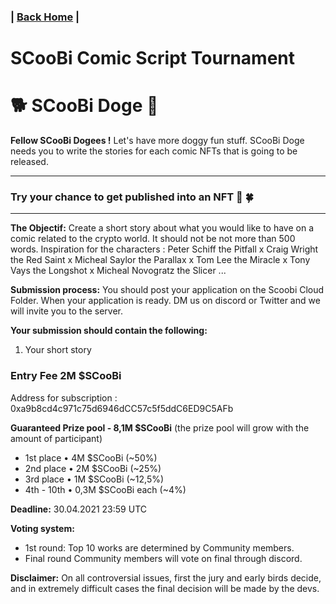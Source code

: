 ### | [Back Home](https://github.com/Scoobi-doge/Scoobi-doge.github.io) | 
# SCooBi Comic Script Tournament 
# 🐕 SCooBi Doge  🐶

**Fellow SCooBi Dogees !**
Let's have more doggy fun stuff. SCooBi Doge needs you to write the stories for each comic NFTs that is going to be released. 

---
### Try your chance to get published into an NFT 🤞 🍀
---

**The Objectif:** Create a short story about what you would like to have on a comic related to the crypto world. It should not be not more than 500 words. Inspiration for the characters : Peter Schiff the Pitfall x Craig Wright the Red Saint x Micheal Saylor the Parallax x Tom Lee the Miracle x Tony Vays the Longshot x Micheal Novogratz the Slicer ...

**Submission process:** You should post your application on the Scoobi Cloud Folder. When your application is ready. DM us on discord or Twitter and we will invite you to the server. 

**Your submission should contain the following:**

1. Your short story

### Entry Fee 2M $SCooBi
Address for subscription :  0xa9b8cd4c971c75d6946dCC57c5f5ddC6ED9C5AFb

**Guaranteed Prize pool - 8,1M $SCooBi**
(the prize pool will grow with the amount of participant) 

- 1st place • 4M $SCooBi (~50%) 
- 2nd place • 2M $SCooBi (~25%)
- 3rd place • 1M $SCooBi (~12,5%)
- 4th - 10th • 0,3M $SCooBi each (~4%)

**Deadline:** 30.04.2021 23:59 UTC

**Voting system:**

- 1st round: Top 10 works are determined by Community members.
- Final round Community members will vote on final through discord. 

**Disclaimer:** On all controversial issues, first the jury and early birds decide, and in extremely difficult cases the final decision will be made by the devs.

